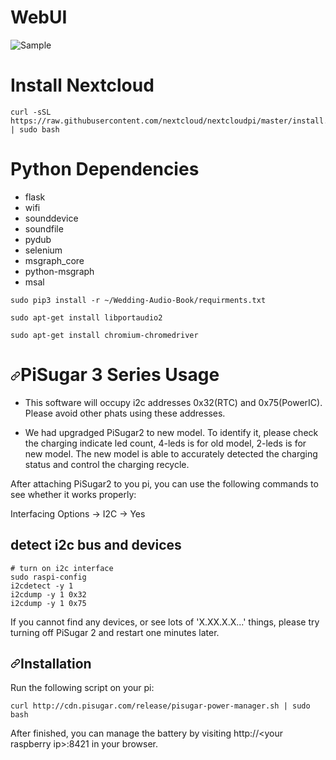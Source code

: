 <h1 id="webui">WebUI</h1>

![Sample](https://user-images.githubusercontent.com/81442784/211213577-1323ff6a-4214-4540-96cf-0b4b39d02c09.png)

<h1 id="dependencies">Install Nextcloud</h1>
<div class="snippet-clipboard-content notranslate position-relative overflow-auto" data-snippet-clipboard-copy-content="curl -sSL https://raw.githubusercontent.com/nextcloud/nextcloudpi/master/install.sh | sudo bash"><pre class="notranslate"><code>curl -sSL https://raw.githubusercontent.com/nextcloud/nextcloudpi/master/install.sh | sudo bash</code></pre></div>

<h1 id="dependencies">Python Dependencies</h1>
<ul>
<li>flask</li>
<li>wifi</li>
<li>sounddevice</li>
<li>soundfile</li>
<li>pydub</li>
<li>selenium</li>
<li>msgraph_core</li>
<li>python-msgraph</li>
<li>msal</li>
</ul>

<div class="snippet-clipboard-content notranslate position-relative overflow-auto" data-snippet-clipboard-copy-content="sudo pip3 install -r ~/Wedding-Audio-Book/requirments.txt"><pre class="notranslate"><code>sudo pip3 install -r ~/Wedding-Audio-Book/requirments.txt</code></pre></div>
<div class="snippet-clipboard-content notranslate position-relative overflow-auto" data-snippet-clipboard-copy-content="sudo apt-get install libportaudio2"><pre class="notranslate"><code>sudo apt-get install libportaudio2</code></pre></div>
<div class="snippet-clipboard-content notranslate position-relative overflow-auto" data-snippet-clipboard-copy-content="sudo apt-get install chromium-chromedriver"><pre class="notranslate"><code>sudo apt-get install chromium-chromedriver</code></pre></div>

<h1><a id="user-content-important" class="anchor" aria-hidden="true" href="#important"><svg class="octicon octicon-link" viewBox="0 0 16 16" version="1.1" width="16" height="16" aria-hidden="true"><path fill-rule="evenodd" d="M7.775 3.275a.75.75 0 001.06 1.06l1.25-1.25a2 2 0 112.83 2.83l-2.5 2.5a2 2 0 01-2.83 0 .75.75 0 00-1.06 1.06 3.5 3.5 0 004.95 0l2.5-2.5a3.5 3.5 0 00-4.95-4.95l-1.25 1.25zm-4.69 9.64a2 2 0 010-2.83l2.5-2.5a2 2 0 012.83 0 .75.75 0 001.06-1.06 3.5 3.5 0 00-4.95 0l-2.5 2.5a3.5 3.5 0 004.95 4.95l1.25-1.25a.75.75 0 00-1.06-1.06l-1.25 1.25a2 2 0 01-2.83 0z"></path></svg></a>PiSugar 3 Series Usage</h1>
<ul>
<li>
<p>This software will occupy i2c addresses 0x32(RTC) and 0x75(PowerIC). Please avoid other phats using these addresses.</p>
</li>
<li>
<p>We had upgradged PiSugar2 to new model. To identify it, please check the charging indicate led count, 4-leds is for old model, 2-leds is for new model. The new model is able to accurately detected the charging status and control the charging recycle.</p>
</li>
</ul>
<p>After attaching PiSugar2 to you pi, you can use the following commands to see whether it works properly:</p>
<div class="snippet-clipboard-content notranslate position-relative overflow-auto" data-snippet-clipboard-copy-content="# turn on i2c interface
sudo raspi-config

# Interfacing Options -&gt; I2C -&gt; Yes

<h2>detect i2c bus and devices</h2>
<pre class="notranslate"><code># turn on i2c interface
sudo raspi-config
i2cdetect -y 1
i2cdump -y 1 0x32
i2cdump -y 1 0x75
</code></pre></div>

<p>If you cannot find any devices, or see lots of 'X.XX.X.X...' things, please try turning off PiSugar 2 and restart one minutes later.</p>
<h2><a id="user-content-installation" class="anchor" aria-hidden="true" href="#installation"><svg class="octicon octicon-link" viewBox="0 0 16 16" version="1.1" width="16" height="16" aria-hidden="true"><path fill-rule="evenodd" d="M7.775 3.275a.75.75 0 001.06 1.06l1.25-1.25a2 2 0 112.83 2.83l-2.5 2.5a2 2 0 01-2.83 0 .75.75 0 00-1.06 1.06 3.5 3.5 0 004.95 0l2.5-2.5a3.5 3.5 0 00-4.95-4.95l-1.25 1.25zm-4.69 9.64a2 2 0 010-2.83l2.5-2.5a2 2 0 012.83 0 .75.75 0 001.06-1.06 3.5 3.5 0 00-4.95 0l-2.5 2.5a3.5 3.5 0 004.95 4.95l1.25-1.25a.75.75 0 00-1.06-1.06l-1.25 1.25a2 2 0 01-2.83 0z"></path></svg></a>Installation</h2>
<p>Run the following script on your pi:</p>
<div class="snippet-clipboard-content notranslate position-relative overflow-auto" data-snippet-clipboard-copy-content="curl http://cdn.pisugar.com/release/pisugar-power-manager.sh | sudo bash"><pre class="notranslate"><code>curl http://cdn.pisugar.com/release/pisugar-power-manager.sh | sudo bash
</code></pre></div>
<p>After finished, you can manage the battery by visiting http://&lt;your raspberry ip&gt;:8421 in your browser.</p>
<p>
